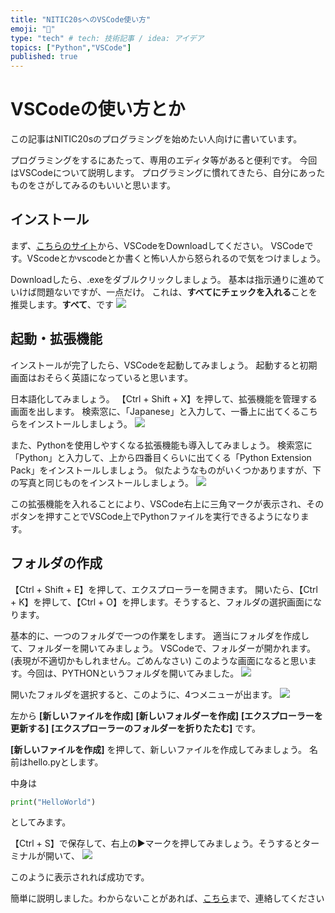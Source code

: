 ```yaml
---
title: "NITIC20sへのVSCode使い方"
emoji: "🥴"
type: "tech" # tech: 技術記事 / idea: アイデア
topics: ["Python","VSCode"]
published: true
---
```


# VSCodeの使い方とか

この記事はNITIC20sのプログラミングを始めたい人向けに書いています。

プログラミングをするにあたって、専用のエディタ等があると便利です。
今回はVSCodeについて説明します。
プログラミングに慣れてきたら、自分にあったものをさがしてみるのもいいと思います。

## インストール

まず、[こちらのサイト](https://azure.microsoft.com/ja-jp/products/visual-studio-code/)から、VSCodeをDownloadしてください。
VSCodeです。VScodeとかvscodeとか書くと怖い人から怒られるので気をつけましょう。

Downloadしたら、.exeをダブルクリックしましょう。
基本は指示通りに進めていけば問題ないですが、一点だけ。
これは、**すべてにチェックを入れる**ことを推奨します。**すべて**、です
![](https://storage.googleapis.com/zenn-user-upload/drqad9xq5ry0nz13jq286148bfrc)


## 起動・拡張機能
インストールが完了したら、VSCodeを起動してみましょう。
起動すると初期画面はおそらく英語になっていると思います。

日本語化してみましょう。
【Ctrl + Shift + X】を押して、拡張機能を管理する画面を出します。
検索窓に、「Japanese」と入力して、一番上に出てくるこちらをインストールしましょう。
![](https://storage.googleapis.com/zenn-user-upload/6i35xciouvwtxrcsext2nrg94mha)

また、Pythonを使用しやすくなる拡張機能も導入してみましょう。
検索窓に「Python」と入力して、上から四番目くらいに出てくる「Python Extension Pack」をインストールしましょう。
似たようなものがいくつかありますが、下の写真と同じものをインストールしましょう。
![](https://storage.googleapis.com/zenn-user-upload/1jiu86btclv1vdyyoj1eish9u5aj)

この拡張機能を入れることにより、VSCode右上に三角マークが表示され、そのボタンを押すことでVSCode上でPythonファイルを実行できるようになります。

## フォルダの作成

【Ctrl + Shift + E】を押して、エクスプローラーを開きます。
開いたら、【Ctrl + K】を押して、【Ctrl + O】を押します。そうすると、フォルダの選択画面になります。

基本的に、一つのフォルダで一つの作業をします。
適当にフォルダを作成して、フォルダーを開いてみましょう。
VSCodeで、フォルダーが開かれます。(表現が不適切かもしれません。ごめんなさい)
このような画面になると思います。今回は、PYTHONというフォルダを開いてみました。
![](https://storage.googleapis.com/zenn-user-upload/hlbnybajarxjm3atg88sbf4vuvmt)

開いたフォルダを選択すると、このように、4つメニューが出ます。
![](https://storage.googleapis.com/zenn-user-upload/2sp6iotwclps8vlku7xgnbxy2wto)

左から
**[新しいファイルを作成]**
**[新しいフォルダーを作成]**
**[エクスプローラーを更新する]**
**[エクスプローラーのフォルダーを折りたたむ]**
です。

**[新しいファイルを作成]** を押して、新しいファイルを作成してみましょう。
名前はhello.pyとします。

中身は
```python
print("HelloWorld")
```
としてみます。

【Ctrl + S】で保存して、右上の▶マークを押してみましょう。そうするとターミナルが開いて、
![](https://storage.googleapis.com/zenn-user-upload/8l4tjh7nf0zgl9ztrh2rwg26zs75)

このように表示されれば成功です。


簡単に説明しました。わからないことがあれば、[こちら](https://twitter.com/sigumadayo)まで、連絡してください